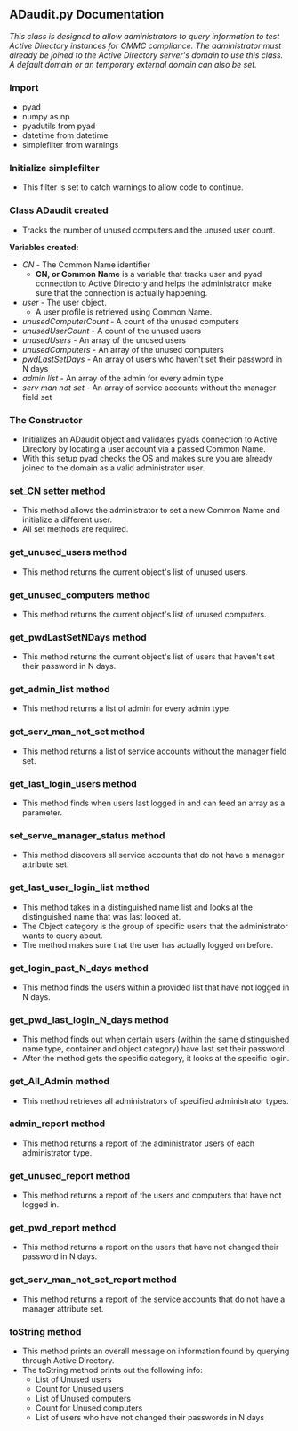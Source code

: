 ## ADaudit.py Documentation

_This class is designed to allow administrators to query information to test Active Directory instances for CMMC compliance._
_The administrator must already be joined to the Active Directory server's domain to use this class._
_A default domain or an temporary external domain can also be set._

### Import 
* pyad 
* numpy as np
* pyadutils from pyad
* datetime from datetime
* simplefilter from warnings

### Initialize simplefilter
* This filter is set to catch warnings to allow code to continue.

### Class ADaudit created 
* Tracks the number of unused computers and the unused user count. 

**Variables created:**
* _CN_ - The Common Name identifier
    * **CN, or Common Name** is a variable that tracks user and pyad connection to Active Directory and helps the administrator make sure that the connection is actually happening.   
* _user_ - The user object.  
    * A user profile is retrieved using Common Name.  
* _unusedComputerCount_ - A count of the unused computers
* _unusedUserCount_ - A count of the unused users
* _unusedUsers_ - An array of the unused users
* _unusedComputers_ - An array of the unused computers
* _pwdLastSetDays_ - An array of users who haven't set their password in N days
* _admin list_ - An array of the admin for every admin type
* _serv man not set_ - An array of service accounts without the manager field set

### The Constructor 
* Initializes an ADaudit object and validates pyads connection to Active Directory by locating a user account via a passed Common Name. 
* With this setup pyad checks the OS and makes sure you are already joined to the domain as a valid administrator user.

### set_CN setter method 
* This method allows the administrator to set a new Common Name and initialize a different user. 
* All set methods are required.

### get_unused_users method 
* This method returns the current object's list of unused users.

### get_unused_computers method 
* This method returns the current object's list of unused computers.

### get_pwdLastSetNDays method 
* This method returns the current object's list of users that haven't set their password in N days.

### get_admin_list method 
* This method returns a list of admin for every admin type.

### get_serv_man_not_set method
* This method returns a list of service accounts without the manager field set.

### get_last_login_users method 
* This method finds when users last logged in and can feed an array as a parameter.

### set_serve_manager_status method 
* This method discovers all service accounts that do not have a manager attribute set.

### get_last_user_login_list method 
* This method takes in a distinguished name list and looks at the distinguished name that was last looked at. 
* The Object category is the group of specific users that the administrator wants to query about. 
* The method makes sure that the user has actually logged on before. 

### get_login_past_N_days method 
* This method finds the users within a provided list that have not logged in N days. 

### get_pwd_last_login_N_days method 
* This method finds out when certain users (within the same distinguished name type, container and object category) have last set their password. 
* After the method gets the specific category, it looks at the specific login. 

### get_All_Admin method
* This method retrieves all administrators of specified administrator types.
 
### admin_report method
* This method returns a report of the administrator users of each administrator type.
 
### get_unused_report method 
* This method returns a report of the users and computers that have not logged in. 

### get_pwd_report method 
* This method returns a report on the users that have not changed their password in N days.

### get_serv_man_not_set_report method 
* This method returns a report of the service accounts that do not have a manager attribute set.

### toString method 
* This method prints an overall message on information found by querying through Active Directory.
* The toString method prints out the following info:  
    * List of Unused users
    * Count for Unused users
    * List of Unused computers
    * Count for Unused computers
    * List of users who have not changed their passwords in N days 
